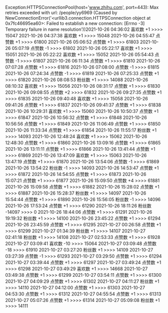 Exception:HTTPSConnectionPool(host='www.zhihu.com', port=443): Max retries exceeded with url: /people/yy6969 (Caused by NewConnectionError('<urllib3.connection.HTTPSConnection object at 0x7fc46695ea60>: Failed to establish a new connection: [Errno -3] Temporary failure in name resolution'))2021-10-26  04:36:02   喜欢数 +1 >>>> 15047
2021-10-26  04:37:38   喜欢数 +1 >>>> 15048
2021-10-26  04:55:47   点赞数 +1 >>>> 61800
2021-10-26  05:06:52   点赞数 +1 >>>> 61803
2021-10-26  05:07:19   点赞数 -1 >>>> 61802
2021-10-26  05:22:17   喜欢数 +1 >>>> 15051
2021-10-26  05:22:22   喜欢数 +1 >>>> 15052
2021-10-26  05:54:43   点赞数 -1 >>>> 61807
2021-10-26  06:11:34   点赞数 +1 >>>> 61810
2021-10-26  07:07:28   点赞数 +1 >>>> 61816
2021-10-26  07:08:00   点赞数 -1 >>>> 61815
2021-10-26  07:24:34   点赞数 -1 >>>> 61819
2021-10-26  07:25:33   点赞数 +1 >>>> 61820
2021-10-26  08:08:53   粉丝数 +1 >>>> 14088
2021-10-26  08:10:32   喜欢数 +1 >>>> 15056
2021-10-26  08:31:17   点赞数 +1 >>>> 61830
2021-10-26  09:08:55   点赞数 +2 >>>> 61832
2021-10-26  09:27:35   点赞数 +1 >>>> 61835
2021-10-26  09:40:48   喜欢数 +1 >>>> 15058
2021-10-26  09:41:26   点赞数 +1 >>>> 61837
2021-10-26  09:41:37   点赞数 +1 >>>> 61838
2021-10-26  10:29:31   喜欢数 +1 >>>> 15060
2021-10-26  10:50:37   点赞数 +1 >>>> 61847
2021-10-26  10:56:32   点赞数 +1 >>>> 61848
2021-10-26  10:56:56   点赞数 +1 >>>> 61849
2021-10-26  11:06:49   点赞数 +1 >>>> 61850
2021-10-26  11:33:34   点赞数 +1 >>>> 61854
2021-10-26  11:55:17   粉丝数 +1 >>>> 14093
2021-10-26  12:48:24   喜欢数 +1 >>>> 15062
2021-10-26  12:48:30   点赞数 +1 >>>> 61860
2021-10-26  13:09:16   点赞数 +1 >>>> 61865
2021-10-26  13:11:11   点赞数 +1 >>>> 61866
2021-10-26  13:41:44   点赞数 +1 >>>> 61869
2021-10-26  13:47:09   喜欢数 +1 >>>> 15063
2021-10-26  13:47:19   点赞数 +1 >>>> 61870
2021-10-26  13:54:06   点赞数 -1 >>>> 61869
2021-10-26  13:54:22   粉丝数 -1 >>>> 14093
2021-10-26  14:53:47   点赞数 +1 >>>> 61872
2021-10-26  14:54:55   点赞数 +1 >>>> 61873
2021-10-26  15:07:21   点赞数 +1 >>>> 61877
2021-10-26  15:09:50   点赞数 +4 >>>> 61881
2021-10-26  15:09:58   点赞数 +1 >>>> 61882
2021-10-26  15:28:02   点赞数 +1 >>>> 61887
2021-10-26  15:28:37   粉丝数 +1 >>>> 14097
2021-10-26  15:54:44   点赞数 +1 >>>> 61890
2021-10-26  15:56:05   粉丝数 -1 >>>> 14096
2021-10-26  17:53:24   点赞数 +1 >>>> 61290
2021-10-26  18:11:26   粉丝数 -14097 >>>> 0
2021-10-26  18:44:06   点赞数 +1 >>>> 61291
2021-10-26  19:19:32   粉丝数 +1 >>>> 14100
2021-10-26  23:45:22   点赞数 +1 >>>> 61294
2021-10-26  23:45:59   点赞数 +1 >>>> 61295
2021-10-27  00:26:58   点赞数 +1 >>>> 61299
2021-10-27  01:34:39   粉丝数 +1 >>>> 14107
2021-10-27  02:41:18   粉丝数 +1 >>>> 14108
2021-10-27  02:53:33   点赞数 +1 >>>> 61928
2021-10-27  03:09:41   喜欢数 -10 >>>> 15064
2021-10-27  03:09:48   点赞数 -18 >>>> 61910
2021-10-27  03:27:20   粉丝数 +1 >>>> 14109
2021-10-27  03:27:39   点赞数 -1 >>>> 61293
2021-10-27  03:29:50   点赞数 +1 >>>> 61294
2021-10-27  03:39:44   点赞数 +1 >>>> 61297
2021-10-27  03:49:24   点赞数 +1 >>>> 61298
2021-10-27  03:49:29   喜欢数 +1 >>>> 14668
2021-10-27  03:49:38   点赞数 +1 >>>> 61299
2021-10-27  03:54:11   点赞数 +1 >>>> 61300
2021-10-27  04:09:29   点赞数 +1 >>>> 61302
2021-10-27  04:11:27   粉丝数 +1 >>>> 14110
2021-10-27  04:12:00   点赞数 +1 >>>> 61303
2021-10-27  04:53:30   点赞数 +1 >>>> 61312
2021-10-27  04:55:54   点赞数 +1 >>>> 61313
2021-10-27  05:07:26   点赞数 +1 >>>> 61314
2021-10-27  05:09:08   粉丝数 +1 >>>> 14111
